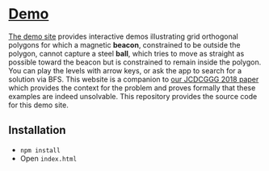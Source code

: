 # [Demo](http://erikdemaine.org/attractor/)

[The demo site](http://erikdemaine.org/attractor/)
provides interactive demos illustrating grid orthogonal
polygons for which a magnetic <b>beacon</b>, constrained to be outside the
polygon, cannot capture a steel <b>ball</b>, which tries to move as
straight as possible toward the beacon but is constrained to remain inside
the polygon.
You can play the levels with arrow keys,
or ask the app to search for a solution via BFS.
This website is a companion to
<a href="http://jasonku.mit.edu/pdf/BEACON_JCDCGGG.pdf">our JCDCGGG 2018 paper</a>
which provides the context for the problem
and proves formally that these examples are indeed unsolvable.
This repository provides the source code for this demo site.

## Installation

* `npm install`
* Open `index.html`
